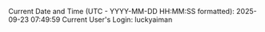 Current Date and Time (UTC - YYYY-MM-DD HH:MM:SS formatted): 2025-09-23 07:49:59
Current User's Login: luckyaiman
